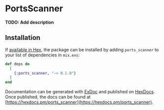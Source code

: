 # PortsScanner

**TODO: Add description**

## Installation

If [available in Hex](https://hex.pm/docs/publish), the package can be installed
by adding `ports_scanner` to your list of dependencies in `mix.exs`:

```elixir
def deps do
  [
    {:ports_scanner, "~> 0.1.0"}
  ]
end
```

Documentation can be generated with [ExDoc](https://github.com/elixir-lang/ex_doc)
and published on [HexDocs](https://hexdocs.pm). Once published, the docs can
be found at [https://hexdocs.pm/ports_scanner](https://hexdocs.pm/ports_scanner).

